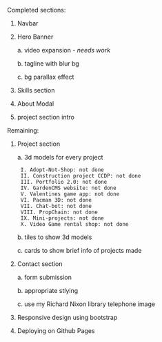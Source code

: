 Completed sections:
1. Navbar
2. Hero Banner

   a. video expansion - *needs work*

   b. tagline with blur bg

   c. bg parallax effect
5. Skills section
6. About Modal
7. project section intro


Remaining:
1. Project section

   a. 3d models for every project
   
        I. Adopt-Not-Shop: not done
        II. Construction project CCDP: not done
        III. Portfolio 2.0: not done
        IV. GardenCMS website: not done
        V. Valentines game app: not done
        VI. Pacman 3D: not done
        VII. Chat-bot: not done
        VIII. PropChain: not done
        IX. Mini-projects: not done
        X. Video Game rental shop: not done
   
   b. tiles to show 3d models
   
   c. cards to show brief info of projects made
   
3. Contact section

    a. form submission
   
    b. appropriate stlying

    c. use my Richard Nixon library telephone image

5. Responsive design using bootstrap

6. Deploying on Github Pages
